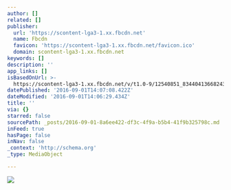 ```yaml
---
author: []
related: []
publisher:
  url: 'https://scontent-lga3-1.xx.fbcdn.net'
  name: Fbcdn
  favicon: 'https://scontent-lga3-1.xx.fbcdn.net/favicon.ico'
  domain: scontent-lga3-1.xx.fbcdn.net
keywords: []
description: ''
app_links: []
isBasedOnUrl: >-
  https://scontent-lga3-1.xx.fbcdn.net/v/t1.0-9/12540851_834404136682431_6018377968665242501_n.jpg?oh=8e2f401f7702ea74dc01b4d8a7f49267&oe=5840BF68
datePublished: '2016-09-01T14:07:08.422Z'
dateModified: '2016-09-01T14:06:29.434Z'
title: ''
via: {}
starred: false
sourcePath: _posts/2016-09-01-8a6ee422-df3c-4f9a-b5b4-41f9b325798c.md
inFeed: true
hasPage: false
inNav: false
_context: 'http://schema.org'
_type: MediaObject

---
```

<article style=""><img src="https://scontent-lga3-1.xx.fbcdn.net/v/t1.0-9/12540851_834404136682431_6018377968665242501_n.jpg?oh=8e2f401f7702ea74dc01b4d8a7f49267&amp;oe=5840BF68" /></article>